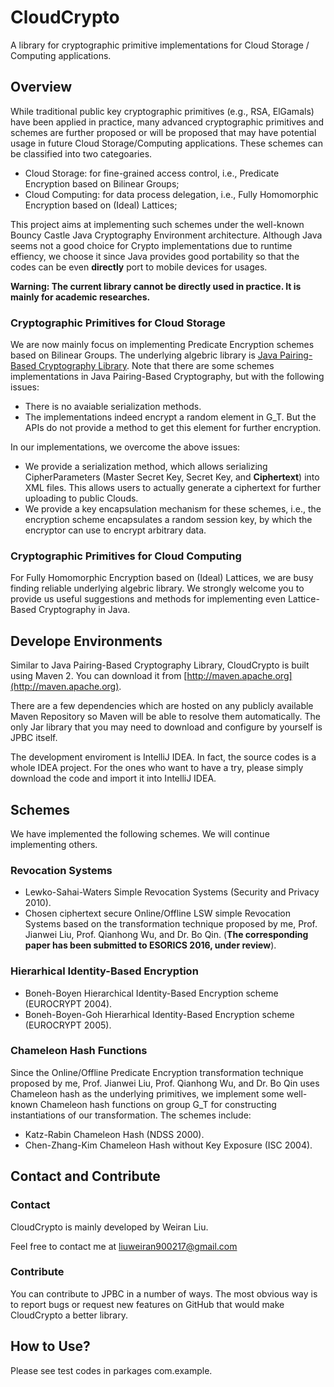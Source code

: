 # CloudCrypto
A library for cryptographic primitive implementations for Cloud Storage / Computing applications.

## Overview

While traditional public key cryptographic primitives (e.g., RSA, ElGamals) have been applied in practice, 
many advanced cryptographic primitives and schemes are further proposed or will be proposed 
that may have potential usage in future Cloud Storage/Computing applications. 
These schemes can be classified into two categoaries.

- Cloud Storage: for fine-grained access control, i.e., Predicate Encryption based on Bilinear Groups;
- Cloud Computing: for data process delegation, i.e., Fully Homomorphic Encryption based on (Ideal) Lattices;

This project aims at implementing such schemes under the well-known Bouncy Castle Java Cryptography Environment architecture. 
Although Java seems not a good choice for Crypto implementations due to runtime effiency, 
we choose it since Java provides good portability so that the codes can be even **directly** port to mobile devices for usages.

**Warning: The current library cannot be directly used in practice. It is mainly for academic researches.**

### Cryptographic Primitives for Cloud Storage

We are now mainly focus on implementing Predicate Encryption schemes based on Bilinear Groups. 
The underlying algebric library is [Java Pairing-Based Cryptography Library](http://gas.dia.unisa.it/projects/jpbc/).
Note that there are some schemes implementations in Java Pairing-Based Cryptography, but with the following issues:

- There is no avaiable serialization methods.
- The implementations indeed encrypt a random element in G_T. 
But the APIs do not provide a method to get this element for further encryption.

In our implementations, we overcome the above issues:

- We provide a serialization method, which allows serializing CipherParameters (Master Secret Key, Secret Key, and **Ciphertext**) into XML files.
This allows users to actually generate a ciphertext for further uploading to public Clouds.
- We provide a key encapsulation mechanism for these schemes, i.e., the encryption scheme encapsulates a random session key,
by which the encryptor can use to encrypt arbitrary data.

### Cryptographic Primitives for Cloud Computing

For Fully Homomorphic Encryption based on (Ideal) Lattices, we are busy finding reliable underlying algebric library. 
We strongly welcome you to provide us useful suggestions and methods for implementing even Lattice-Based Cryptography in Java.

## Develope Environments

Similar to Java Pairing-Based Cryptography Library, 
CloudCrypto is built using Maven 2. You can download it from [http://maven.apache.org](http://maven.apache.org).

There are a few dependencies which are hosted on any publicly available Maven Repository 
so Maven will be able to resolve them automatically.
The only Jar library that you may need to download and configure by yourself is JPBC itself. 

The development enviroment is IntelliJ IDEA. In fact, the source codes is a whole IDEA project.
For the ones who want to have a try, please simply download the code and import it into IntelliJ IDEA.

## Schemes

We have implemented the following schemes. We will continue implementing others.

### Revocation Systems

- Lewko-Sahai-Waters Simple Revocation Systems (Security and Privacy 2010).
- Chosen ciphertext secure Online/Offline LSW simple Revocation Systems 
based on the transformation technique proposed by me, Prof. Jianwei Liu, Prof. Qianhong Wu, and Dr. Bo Qin.
(**The corresponding paper has been submitted to ESORICS 2016, under review**).

### Hierarhical Identity-Based Encryption

- Boneh-Boyen Hierarchical Identity-Based Encryption scheme (EUROCRYPT 2004).
- Boneh-Boyen-Goh Hierarhical Identity-Based Encryption scheme (EUROCRYPT 2005).

### Chameleon Hash Functions
Since the Online/Offline Predicate Encryption transformation technique 
proposed by me, Prof. Jianwei Liu, Prof. Qianhong Wu, and Dr. Bo Qin 
uses Chameleon hash as the underlying primitives, we implement some well-known Chameleon hash functions on group G_T 
for constructing instantiations of our transformation. The schemes include:

- Katz-Rabin Chameleon Hash (NDSS 2000).
- Chen-Zhang-Kim Chameleon Hash without Key Exposure (ISC 2004).

## Contact and Contribute

### Contact 

CloudCrypto is mainly developed by Weiran Liu.

Feel free to contact me at [liuweiran900217@gmail.com](mailto:liuweiran900217@gmail.com)

### Contribute 

You can contribute to JPBC in a number of ways. 
The most obvious way is to report bugs or request new features on GitHub that would make CloudCrypto a better library.

## How to Use?

Please see test codes in parkages com.example.
